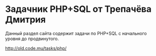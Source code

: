 # Задачник PHP+SQL от Трепачёва Дмитрия

Данный раздел сайта содержит задачи по PHP+SQL с начального уровня до продвинутого.

http://old.code.mu/tasks/php/
